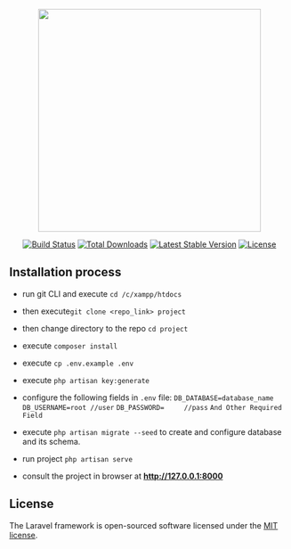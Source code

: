<p align="center"><a href="https://laravel.com" target="_blank"><img src="https://raw.githubusercontent.com/laravel/art/master/logo-lockup/5%20SVG/2%20CMYK/1%20Full%20Color/laravel-logolockup-cmyk-red.svg" width="400"></a></p>

<p align="center">
<a href="https://travis-ci.org/laravel/framework"><img src="https://travis-ci.org/laravel/framework.svg" alt="Build Status"></a>
<a href="https://packagist.org/packages/laravel/framework"><img src="https://img.shields.io/packagist/dt/laravel/framework" alt="Total Downloads"></a>
<a href="https://packagist.org/packages/laravel/framework"><img src="https://img.shields.io/packagist/v/laravel/framework" alt="Latest Stable Version"></a>
<a href="https://packagist.org/packages/laravel/framework"><img src="https://img.shields.io/packagist/l/laravel/framework" alt="License"></a>
</p>

## Installation process

- run git CLI and execute `cd /c/xampp/htdocs`
- then execute`git clone <repo_link> project`
- then change directory to the repo `cd project`
- execute `composer install`
- execute `cp .env.example .env`
- execute `php artisan key:generate`
- configure the following fields in `.env` file:
`DB_DATABASE=database_name`
`DB_USERNAME=root //user`
`DB_PASSWORD=     //pass`
`And Other Required Field`

- execute `php artisan migrate --seed` to create and configure database and its schema.
- run project `php artisan serve`
- consult the project in browser at __http://127.0.0.1:8000__

## License

The Laravel framework is open-sourced software licensed under the [MIT license](https://opensource.org/licenses/MIT).
